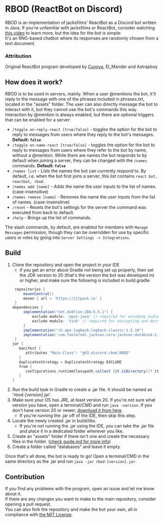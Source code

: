 # RBOD (ReactBot on Discord)
RBOD is an implementation of jacksfilms' ReactBot as a Discord bot written in Java.
If you're unfamiliar with jacksfilms or ReactBot, consider watching [this video](https://www.youtube.com/watch?v=f5Ob7U231ns) to learn more, but the idea for the bot is simple: \
It's an RNG-based chatbot where its responses are randomly chosen from a text document.

### Attribution
Original ReactBot program developed by [Cuyoya](https://beacons.ai/cuyoya), El_Mander and Astrapboy

## How does it work?
RBOD is to be used in servers, mainly. When a user @mentions the bot, it'll reply to the message with one of the phrases included in phrases.txt, located in the "assets" folder.
The user can also directly message the bot to interact with it, but they cannot use the bot's commands this way. \
Interaction by @mention is always enabled, but there are optional triggers that can be enabled for a server:
- `/toggle on-reply-react [true/false]` - toggles the option for the bot to reply to messages from users where they reply to the bot's messages. **Default: `false`**
- `/toggle on-name-react [true/false]` - toggles the option for the bot to reply to messages from users where they refer to the bot by name, without a @mention. While there are names the bot responds to by default when joining a server, they can be changed with the `/names` commands. **Default: `false`**
- `/names list` - Lists the names the bot can currently respond to. By default, i.e. when the bot first joins a server, this list contains `react bot, reactbot, rbod`.
- `/names add [name]` - Adds the name the user inputs to the list of names. (case-insensitive)
- `/names remove [name]` - Removes the name the user inputs from the list of names. (case-insensitive)
- `/reset` - Resets the bot's settings for the server the command was executed from back to default.
- `/help` - Brings up the list of commands.

The slash commands, by default, are enabled for members with `Manage Messages` permission, though they can be overridden for use by specific users or roles by going into `Server Settings -> Integrations`.

## Build
1. Clone the repository and open the project in your IDE
   - if you get an error about Gradle not being set up properly, then set the JDK version to 20 (that's the version the bot was developed in) or higher, and make sure the following is included in build.gradle:
   ```gradle
    repositories {
        mavenCentral()
        maven { url = 'https://jitpack.io' }
    }
   dependencies {
        implementation("net.dv8tion:JDA:5.5.1") {
            exclude module: 'opus-java' // required for encoding audio into opus, not needed if audio is already provided in opus encoding
            exclude module: 'tink' // required for encrypting and decrypting audio
        }
        implementation("ch.qos.logback:logback-classic:1.5.18")
        implementation('com.fasterxml.jackson.core:jackson-databind:2.18.3')
    }
   jar {
      manifest {
         attributes "Main-Class": "g03.discord.rbod.RBOD"
      }
      duplicatesStrategy = DuplicatesStrategy.EXCLUDE
      from {
         configurations.runtimeClasspath.collect {it.isDirectory()? it : zipTree(it)}
      }
   }
    ```
2. Run the build task in Gradle to create a .jar file. It should be named as 'rbod-*[version]*.jar'.
3. Make sure your OS has JRE, at least version 20. If you're not sure what version you have, open a terminal/CMD and run `java -version`. If you don't have version 20 or newer, [download it from here](https://adoptium.net/temurin/releases/).
   - If you're running the .jar off of the IDE, then skip this step.
4. Locate the newly created .jar in build/libs. 
   - If you're not running the .jar using the IDE, you can take the .jar file and place it in a dedicated folder wherever you like.
5. Create an "assets" folder if there isn't one and create the necessary files in the folder. ([check guide.md for more info](assets/guide.md))
6. Create a folder called "databases" and leave it empty.

Once that's all done, the bot is ready to go! Open a terminal/CMD in the same directory as the .jar and run `java -jar rbod-[version].jar`.

## Contribution
If you find any problems with the program, open an issue and let me know about it. \
If there are any changes you want to make to the main repository, consider opening a pull request. \
You can also fork the repository and make the bot your own, all in compliance with [the MIT License](LICENSE).